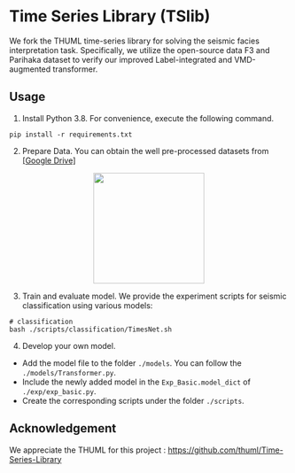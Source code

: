 # Time Series Library (TSlib)
We fork the THUML time-series library for solving the seismic facies interpretation task. Specifically, we utilize the open-source data F3 and Parihaka dataset to verify our improved Label-integrated and VMD-augmented transformer.

## Usage

1. Install Python 3.8. For convenience, execute the following command.

```
pip install -r requirements.txt
```

2. Prepare Data. You can obtain the well pre-processed datasets from [[Google Drive]](XXXX) 

<p align="center">
<img src=".\pic\dataset.png" height = "200" alt="" align=center />
</p>

3. Train and evaluate model. We provide the experiment scripts for seismic classification using various models:

```
# classification
bash ./scripts/classification/TimesNet.sh
```

4. Develop your own model.

- Add the model file to the folder `./models`. You can follow the `./models/Transformer.py`.
- Include the newly added model in the `Exp_Basic.model_dict` of  `./exp/exp_basic.py`.
- Create the corresponding scripts under the folder `./scripts`.

## Acknowledgement

We appreciate the THUML for this project : https://github.com/thuml/Time-Series-Library
